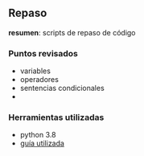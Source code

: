 ## Repaso

**resumen**: scripts de repaso de código

### Puntos revisados

- variables
- operadores
- sentencias condicionales
- 

### Herramientas utilizadas

- python 3.8
- [guía utilizada](https://www.freecodecamp.org/news/the-ultimate-guide-to-python-from-beginner-to-intermediate-to-pro/)

